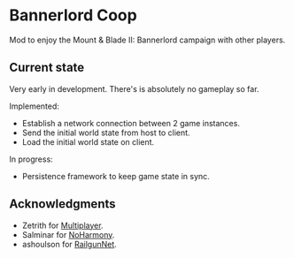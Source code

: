 # Bannerlord Coop
Mod to enjoy the Mount & Blade II: Bannerlord campaign with other players.

## Current state
Very early in development. There's is absolutely no gameplay so far.

Implemented:
- Establish a network connection between 2 game instances.
- Send the initial world state from host to client.
- Load the initial world state on client.

In progress:
- Persistence framework to keep game state in sync.

## Acknowledgments
- Zetrith for [Multiplayer](https://github.com/Zetrith/Multiplayer).
- Salminar for [NoHarmony](https://github.com/Salminar/NoHarmony).
- ashoulson for [RailgunNet](https://github.com/ashoulson/RailgunNet).